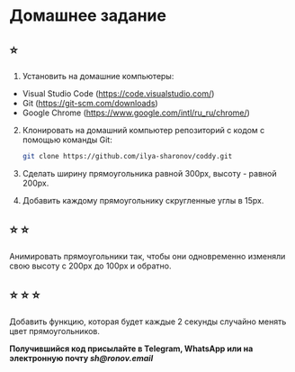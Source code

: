 # Домашнее задание

## :star:

1. Установить на домашние компьютеры:
- Visual Studio Code (https://code.visualstudio.com/)
- Git (https://git-scm.com/downloads)
- Google Chrome (https://www.google.com/intl/ru_ru/chrome/)

2. Клонировать на домашний компьютер репозиторий с кодом с помощью команды Git:

    ```bash
    git clone https://github.com/ilya-sharonov/coddy.git
    ```

3. Сделать ширину прямоугольника равной 300px, высоту - равной 200px.
4. Добавить каждому прямоугольнику скругленные углы в 15px.

## :star: :star:

Анимировать прямоугольники так, чтобы они одновременно изменяли свою высоту с 200px до 100px и обратно.

## :star: :star: :star:

Добавить функцию, которая будет каждые 2 секунды случайно менять цвет прямоугольников.

**Получившийся код присылайте в Telegram, WhatsApp или на электронную почту _sh@ronov.email_**